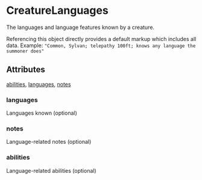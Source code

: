 # CreatureLanguages

The languages and language features known by a creature.

Referencing this object directly provides a default markup which includes all data. Example: `"Common, Sylvan; telepathy 100ft; knows any language the summoner does" `

## Attributes

[abilities](#abilities), [languages](#languages), [notes](#notes)


### languages

Languages known (optional)

### notes

Language-related notes (optional)

### abilities

Language-related abilities (optional)
